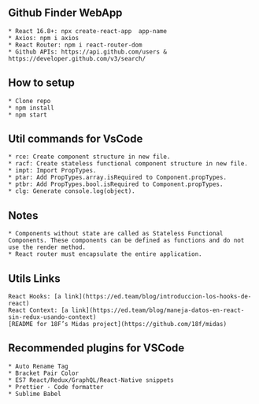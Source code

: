 ## Github Finder WebApp
    * React 16.8+: npx create-react-app  app-name
    * Axios: npm i axios
    * React Router: npm i react-router-dom
    * Github APIs: https://api.github.com/users & https://developer.github.com/v3/search/

## How to setup
    * Clone repo
    * npm install
    * npm start

## Util commands for VsCode
    * rce: Create component structure in new file.
    * racf: Create stateless functional component structure in new file.
    * impt: Import PropTypes.
    * ptar: Add PropTypes.array.isRequired to Component.propTypes.
    * ptbr: Add PropTypes.bool.isRequired to Component.propTypes.
    * clg: Generate console.log(object).

## Notes
    * Components without state are called as Stateless Functional Components. These components can be defined as functions and do not use the render method.
    * React router must encapsulate the entire application.

## Utils Links
    React Hooks: [a link](https://ed.team/blog/introduccion-los-hooks-de-react)
    React Context: [a link](https://ed.team/blog/maneja-datos-en-react-sin-redux-usando-context)
    [README for 18F’s Midas project](https://github.com/18f/midas)

## Recommended plugins for VSCode
    * Auto Rename Tag
    * Bracket Pair Color
    * ES7 React/Redux/GraphQL/React-Native snippets
    * Prettier - Code formatter
    * Sublime Babel
